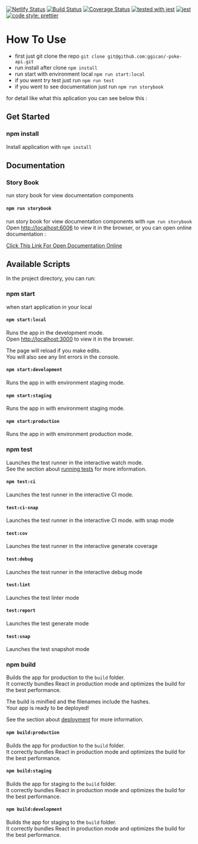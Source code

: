 [![Netlify Status](https://api.netlify.com/api/v1/badges/166feb4a-7945-4abf-9125-d1cae40165c7/deploy-status)](https://app.netlify.com/sites/stoic-kalam-3e2a64/deploys) [![Build Status](https://travis-ci.org/ggican/-poke-api.svg?branch=master)](https://travis-ci.org/ggican/-poke-api)  [![Coverage Status](https://coveralls.io/repos/github/ggican/-poke-api/badge.svg?branch=master)](https://coveralls.io/github/ggican/-poke-api?branch=master) [![tested with jest](https://img.shields.io/badge/tested_with-jest-99424f.svg)](https://github.com/facebook/jest) [![jest](https://jestjs.io/img/jest-badge.svg)](https://github.com/facebook/jest) [![code style: prettier](https://img.shields.io/badge/code_style-prettier-ff69b4.svg?style=flat-square)](https://github.com/prettier/prettier)
 
# How To Use 

-  first just git clone the repo ```git clone git@github.com:ggican/-poke-api.git```
- run install after clone ```npm install```
- run start with environment local ```npm run start:local```
- if you went try test just run ```npm run test```
- if you went to see documentation just run ```npm run storybook```

for detail like what this aplication you can see below this :


## Get Started

### npm install
Install application with `npm install`


## Documentation

### Story Book
run story book for view documentation components



#### `npm run storybook`
run story book for view documentation components with `npm run storybook`
Open [http://localhost:6006](http://localhost:6006) to view it in the browser, or you can open online documentation : <br />

[Click This Link For Open Documentation Online](https://trusting-rosalind-4535c1.netlify.com/)



## Available Scripts

In the project directory, you can run:

### npm start
when start application in your local

#### `npm start:local`

Runs the app in the development mode.<br />
Open [http://localhost:3000](http://localhost:3000) to view it in the browser.

The page will reload if you make edits.<br />
You will also see any lint errors in the console.

#### `npm start:development`

Runs the app in with environment staging mode.<br />

#### `npm start:staging`

Runs the app in with environment staging mode.<br />

#### `npm start:production`

Runs the app in with environment production mode.<br />

### npm test

Launches the test runner in the interactive watch mode.<br />
See the section about [running tests](https://facebook.github.io/create-react-app/docs/running-tests) for more information.

#### `npm test:ci`

Launches the test runner in the interactive CI mode.<br />

#### `test:ci-snap`

Launches the test runner in the interactive CI mode. with snap mode<br />

#### `test:cov`

Launches the test runner in the interactive generate coverage<br />

#### `test:debug`

Launches the test runner in the interactive debug mode<br />

#### `test:lint`

Launches the test linter mode<br />

#### `test:report`

Launches the test generate mode<br />

#### `test:snap`

Launches the test snapshot mode<br />

### npm build

Builds the app for production to the `build` folder.<br />
It correctly bundles React in production mode and optimizes the build for the best performance.

The build is minified and the filenames include the hashes.<br />
Your app is ready to be deployed!

See the section about [deployment](https://facebook.github.io/create-react-app/docs/deployment) for more information.

#### `npm build:production`

Builds the app for production to the `build` folder.<br />
It correctly bundles React in production mode and optimizes the build for the best performance.

#### `npm build:staging`

Builds the app for staging to the `build` folder.<br />
It correctly bundles React in production mode and optimizes the build for the best performance.

#### `npm build:development`

Builds the app for staging to the `build` folder.<br />
It correctly bundles React in production mode and optimizes the build for the best performance.
